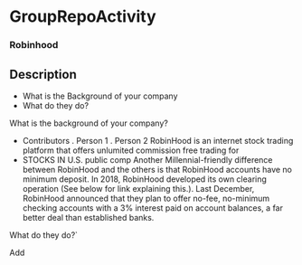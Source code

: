 # GroupRepoActivity
### Robinhood
## Description
- What is the Background of your company
-  What do they do?

What is the background of your company? 
- Contributors
    . Person 1 
    . Person 2
RobinHood is an internet stock trading platform that offers unlumited commission free trading for 
-   STOCKS IN U.S. public comp
Another Millennial-friendly difference between RobinHood and the others is that RobinHood accounts have no minimum deposit. In 2018, RobinHood developed its own clearing operation (See below for link explaining this.). Last December, RobinHood announced that they plan to offer no-fee, no-minimum checking accounts with a 3% interest paid on account balances, a far better deal than established banks.

What do they do?`



Add 